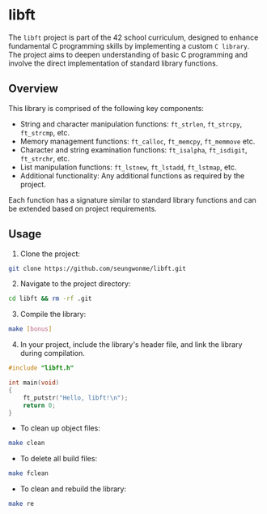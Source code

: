 # libft

The `libft` project is part of the 42 school curriculum, designed to enhance fundamental C programming skills by implementing a custom `C library`. The project aims to deepen understanding of basic C programming and involve the direct implementation of standard library functions.

## Overview
This library is comprised of the following key components:

- String and character manipulation functions: `ft_strlen`, `ft_strcpy`, `ft_strcmp`, etc.
- Memory management functions: `ft_calloc`, `ft_memcpy`, `ft_memmove` etc.
- Character and string examination functions: `ft_isalpha`, `ft_isdigit`, `ft_strchr`, etc.
- List manipulation functions: `ft_lstnew`, `ft_lstadd`, `ft_lstmap`, etc.
- Additional functionality: Any additional functions as required by the project.

Each function has a signature similar to standard library functions and can be extended based on project requirements.

## Usage
1. Clone the project:
```bash
git clone https://github.com/seungwonme/libft.git
```

2. Navigate to the project directory:
```bash
cd libft && rm -rf .git
```

3. Compile the library:
```bash
make [bonus]
```

4. In your project, include the library's header file, and link the library during compilation.
```c
#include "libft.h"

int main(void)
{
    ft_putstr("Hello, libft!\n");
    return 0;
}
```

- To clean up object files:
```bash
make clean
```

- To delete all build files:
```bash
make fclean
```

- To clean and rebuild the library:
```bash
make re
```
